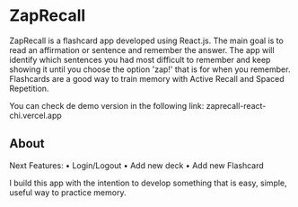 # ZapRecall

ZapRecall is a flashcard app developed using React.js. The main goal is to read an affirmation or sentence and remember the answer. The app will identify which sentences you had most difficult to remember and keep showing it until you choose the option 'zap!' that is for when you remember. Flashcards are a good way to train memory with Active Recall and Spaced Repetition. 

You can check de demo version in the following link: zaprecall-react-chi.vercel.app

## About

Next Features: 
• Login/Logout
• Add new deck
• Add new Flashcard


I build this app with the intention to develop something that is easy, simple, useful way to practice memory. 

